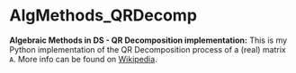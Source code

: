 # AlgMethods_QRDecomp
**Algebraic Methods in DS - QR Decomposition implementation:**
This is my Python implementation of the QR Decomposition process of a (real) matrix `A`.
More info can be found on [Wikipedia](https://en.wikipedia.org/wiki/QR_decomposition).
